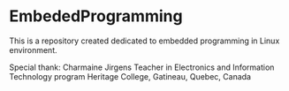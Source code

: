 # EmbededProgramming
This is a repository created dedicated to embedded programming in Linux environment.

Special thank: Charmaine Jirgens
Teacher in Electronics and Information Technology program
Heritage College, Gatineau, Quebec, Canada
